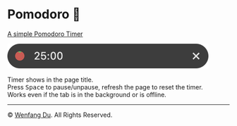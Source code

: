 # Pomodoro 🍅

[A simple Pomodoro Timer](https://wenfangdu.github.io/pomodoro/)

![Demo](img/demo.png)

Timer shows in the page title.  
Press <kbd>Space</kbd> to pause/unpause, refresh the page to reset the timer.  
Works even if the tab is in the background or is offline.

---

© [Wenfang Du](https://github.com/wenfangdu). All Rights Reserved.
